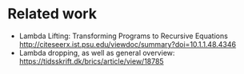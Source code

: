 # Related work

- Lambda Lifting: Transforming Programs to Recursive Equations http://citeseerx.ist.psu.edu/viewdoc/summary?doi=10.1.1.48.4346
- Lambda dropping, as well as general overview: https://tidsskrift.dk/brics/article/view/18785
